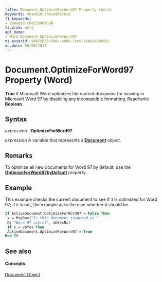 ```yaml
---
title: Document.OptimizeForWord97 Property (Word)
keywords: vbawd10.chm158007630
f1_keywords:
- vbawd10.chm158007630
ms.prod: word
api_name:
- Word.Document.OptimizeForWord97
ms.assetid: 9db75633-508c-eddb-1ee9-5c8a2e9969b2
ms.date: 06/08/2017
---
```



# Document.OptimizeForWord97 Property (Word)

 **True** if Microsoft Word optimizes the current document for viewing in Microsoft Word 97 by disabling any incompatible formatting. Read/write **Boolean** .


## Syntax

 _expression_ . **OptimizeForWord97**

 _expression_ A variable that represents a **[Document](document-object-word.md)** object.


## Remarks

To optimize all new documents for Word 97 by default, use the  **[OptimizeForWord97byDefault](options-optimizeforword97bydefault-property-word.md)** property.


## Example

This example checks the current document to see if it is optimized for Word 97; if it is not, the example asks the user whether it should be.


```vb
If ActiveDocument.OptimizeForWord97 = False Then 
 x = MsgBox("Is this document targeted at " _ 
 &; "Word 97 users?", vbYesNo) 
 If x = vbYes Then _ 
 ActiveDocument.OptimizeForWord97 = True 
End If
```


## See also


#### Concepts


[Document Object](document-object-word.md)

